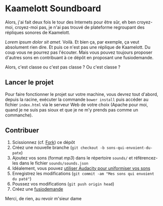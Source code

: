 # Kaamelott Soundboard #

Alors, j'ai fait deux fois le tour des Internets pour être sûr, eh ben croyez-moi, croyez-moi pas, je n'ai pas trouvé de plateforme regroupant des répliques sonores de Kaamelott.

_Lorem ipsum dolor sit amet._ Voilà. Et bien ça, par exemple, ça veut absolument rien dire. Et puis ce n'est pas une réplique de Kaamelott. Du coup vous ne pourrez pas l'écouter. Mais vous pouvez toujours proposer d'autres sons en contribuant à ce dépôt en proposant une fusiodemande.

Alors, c'est classe ou c'est pas classe ? Ou c'est classe ?

## Lancer le projet ##

Pour faire fonctionner le projet sur votre machine, vous devrez tout d'abord, depuis la racine, exécuter la commande `bower install` puis accéder au fichier `index.html` via le serveur Web de votre choix (Apache pour moi, quand je ne suis pas sioux et que je ne m'y prends pas comme un commanche).

## Contribuer ##

1. Scissionnez (cf. [Fork](http://bitoduc.fr/#F)) ce dépôt
2. Créez une nouvelle branche (`git checkout -b sons-qui-envoient-du-pate`)
3. Ajoutez vos sons (format _mp3_) dans le répertoire `sounds/` et référencez-les dans le fichier `sounds/sounds.json`
4. Idéalement, vous pouvez [utiliser Audacity pour uniformiser vos sons](https://github.com/2ec0b4/kaamelott-soundboard/blob/master/Audacity/README.md)
5. Enregistrez les modifications (`git commit -am "Mes sons qui envoient du paté"`)
6. Poussez vos modifications (`git push origin head`)
7. Créez une [fusiodemande](https://github.com/2ec0b4/kaamelott-soundboard/pulls)

Merci, de rien, au revoir m'sieur dame
